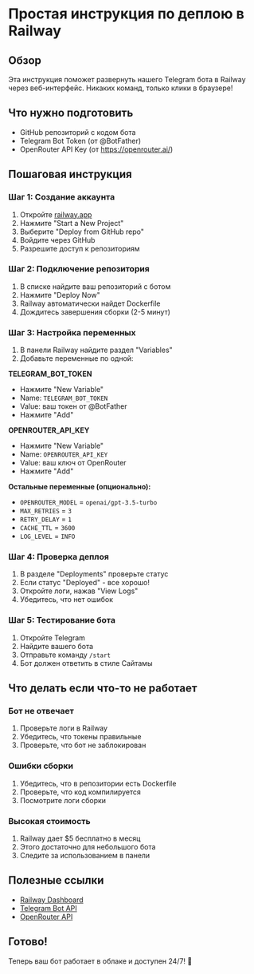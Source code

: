 # Простая инструкция по деплою в Railway

## Обзор
Эта инструкция поможет развернуть нашего Telegram бота в Railway через веб-интерфейс. Никаких команд, только клики в браузере!

## Что нужно подготовить
- GitHub репозиторий с кодом бота
- Telegram Bot Token (от @BotFather)
- OpenRouter API Key (от https://openrouter.ai/)

## Пошаговая инструкция

### Шаг 1: Создание аккаунта
1. Откройте [railway.app](https://railway.app/)
2. Нажмите "Start a New Project"
3. Выберите "Deploy from GitHub repo"
4. Войдите через GitHub
5. Разрешите доступ к репозиториям

### Шаг 2: Подключение репозитория
1. В списке найдите ваш репозиторий с ботом
2. Нажмите "Deploy Now"
3. Railway автоматически найдет Dockerfile
4. Дождитесь завершения сборки (2-5 минут)

### Шаг 3: Настройка переменных
1. В панели Railway найдите раздел "Variables"
2. Добавьте переменные по одной:

**TELEGRAM_BOT_TOKEN**
- Нажмите "New Variable"
- Name: `TELEGRAM_BOT_TOKEN`
- Value: ваш токен от @BotFather
- Нажмите "Add"

**OPENROUTER_API_KEY**
- Нажмите "New Variable"
- Name: `OPENROUTER_API_KEY`
- Value: ваш ключ от OpenRouter
- Нажмите "Add"

**Остальные переменные (опционально):**
- `OPENROUTER_MODEL` = `openai/gpt-3.5-turbo`
- `MAX_RETRIES` = `3`
- `RETRY_DELAY` = `1`
- `CACHE_TTL` = `3600`
- `LOG_LEVEL` = `INFO`

### Шаг 4: Проверка деплоя
1. В разделе "Deployments" проверьте статус
2. Если статус "Deployed" - все хорошо!
3. Откройте логи, нажав "View Logs"
4. Убедитесь, что нет ошибок

### Шаг 5: Тестирование бота
1. Откройте Telegram
2. Найдите вашего бота
3. Отправьте команду `/start`
4. Бот должен ответить в стиле Сайтамы

## Что делать если что-то не работает

### Бот не отвечает
1. Проверьте логи в Railway
2. Убедитесь, что токены правильные
3. Проверьте, что бот не заблокирован

### Ошибки сборки
1. Убедитесь, что в репозитории есть Dockerfile
2. Проверьте, что код компилируется
3. Посмотрите логи сборки

### Высокая стоимость
1. Railway дает $5 бесплатно в месяц
2. Этого достаточно для небольшого бота
3. Следите за использованием в панели

## Полезные ссылки
- [Railway Dashboard](https://railway.app/dashboard)
- [Telegram Bot API](https://core.telegram.org/bots/api)
- [OpenRouter API](https://openrouter.ai/docs)

## Готово!
Теперь ваш бот работает в облаке и доступен 24/7! 🎉
